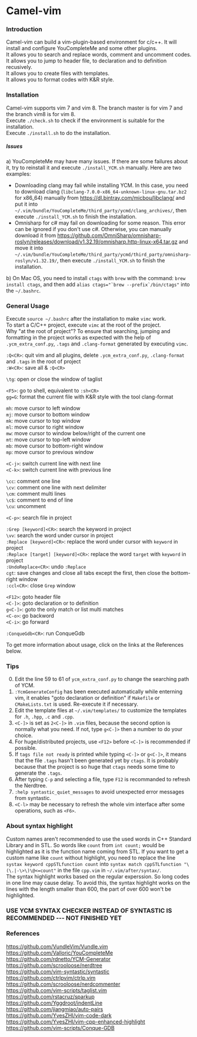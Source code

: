 Camel-vim
==========================


### Introduction ###
Camel-vim can build a vim-plugin-based environment for c/c++. It will install and configure YouCompleteMe and some other plugins.<br>
It allows you to search and replace words, comment and uncomment codes.<br>
It allows you to jump to header file, to declaration and to definition recusively.<br>
It allows you to create files with templates.<br>
It allows you to format codes with K&R style.


### Installation ###
Camel-vim supports vim 7 and vim 8. The branch master is for vim 7 and the branch vim8 is for vim 8.<br>
Execute `./check.sh` to check if the environment is suitable for the installation.<br>
Execute `./install.sh` to do the installation.


##### Issues #####
a) YouCompleteMe may have many issues. If there are some failures about it, try to reinstall it and execute `./install_YCM.sh` manually. Here are two examples:<br>
- Downloading clang may fail while installing YCM. In this case, you need to download clang (`libclang-7.0.0-x86_64-unknown-linux-gnu.tar.bz2` for x86_64) manually from https://dl.bintray.com/micbou/libclang/ and put it into `~/.vim/bundle/YouCompleteMe/third_party/ycmd/clang_archives/`, then execute `./install_YCM.sh` to finish the installation.<br>
- Omnisharp for c# may fail on downloading for some reason. This error can be ignored if you don't use c#. Otherwise, you can manually download it from https://github.com/OmniSharp/omnisharp-roslyn/releases/download/v1.32.19/omnisharp.http-linux-x64.tar.gz and move it into `~/.vim/bundle/YouCompleteMe/third_party/ycmd/third_party/omnisharp-roslyn/v1.32.19/`, then execute `./install_YCM.sh` to finish the installation.<br>

b) On Mac OS, you need to install `ctags` with `brew` with the command: `brew install ctags`, and then add ``alias ctags="`brew --prefix`/bin/ctags"`` into the `~/.bashrc`.


### General Usage ###
Execute `source ~/.bashrc` after the installation to make `vimc` work.<br>
To start a C/C++ project, execute `vimc` at the root of the project.<br>
Why "at the root of project"? To ensure that searching, jumping and formatting in the project works as expected with the help of `.ycm_extra_conf.py`, `.tags` and `.clang-format` generated by executing `vimc`.<br>

`:Q<CR>`: quit vim and all plugins, delete `.ycm_extra_conf.py`, `.clang-format` and `.tags` in the root of project<br>
`:W<CR>`: save all & `:Q<CR>`<br>

`\tg`: open or close the window of taglist<br>

`<F5>`: go to shell, equivalent to `:sh<CR>`<br>
`gg=G`: format the current file with K&R style with the tool clang-format<br>

`mh`: move cursor to left window<br>
`mj`: move cursor to bottom window<br>
`mk`: move cursor to top window<br>
`ml`: move cursor to right window<br>
`mw`: move cursor to window below/right of the current one<br>
`mt`: move cursor to top-left window<br>
`mb`: move cursor to bottom-right window<br>
`mp`: move cursor to previous window<br>

`<C-j>`: switch current line with next line<br>
`<C-k>`: switch current line with previous line<br>

`\cc`: comment one line<br>
`\cv`: comment one line with next delimiter<br>
`\cm`: comment multi lines<br>
`\c$`: comment to end of line<br>
`\cu`: uncomment<br>

`<C-p>`: search file in project<br>

`:Grep [keyword]<CR>`: search the keyword in project<br>
`\vv`: search the word under cursor in project<br>
`:Replace [keyword]<CR>`: replace the word under cursor with `keyword` in project<br>
`:Replace [target] [keyword]<CR>`: replace the word `target` with `keyword` in project<br>
`:UndoReplace<CR>`: undo `:Replace`<br>
`cgt`: save changes and close all tabs except the first, then close the bottom-right window<br>
`:ccl<CR>`: close `Grep` window<br>

`<F12>`: goto header file<br>
`<C-]>`: goto declaration or to definition<br>
`g<C-]>`: goto the only match or list multi matches<br>
`<C-o>`: go backword<br>
`<C-i>`: go forward<br>

`:ConqueGdb<CR>`: run ConqueGdb<br>

To get more information about usage, click on the links at the References below.


### Tips ###
0) Edit the line 59 to 61 of `ycm_extra_conf.py` to change the searching path of YCM.<br>
1) `:YcmGenerateConfig` has been executed automatically while enterning vim, it enables "goto declaration or definition" if `Makefile` or `CMakeLists.txt` is used. Re-execute it if necessary.<br>
2) Edit the template files at `~/.vim/templates/` to customize the templates for `.h`, `.hpp`, `.c` and `.cpp`.<br>
3) `<C-]>` is set as `2<C-]>` in `.vim` files, because the second option is normally what you need. If not, type `g<C-]>` then a number to do your choice.<br>
4) For huge/distributed projects, use `<F12>` before `<C-]>` is recommended if possible.<br>
5) If `tags file not ready` is printed while typing `<C-]>` or `g<C-]>`, it means that the file `.tags` hasn't been generated yet by `ctags`. It is probably because that the project is so huge that `ctags` needs some time to generate the `.tags`.<br>
6) After typing `C-p` and selecting a file, type `F12` is recommanded to refresh the Nerdtree.<br>
7) `:help syntastic_quiet_messages` to avoid unexpected error messages from syntastic.<br>
8) `<C-l>` may be necessary to refresh the whole vim interface after some operations, such as `<F6>`.


### About syntax highlight ###
Custom names aren't recommended to use the used words in C++ Standard Library and in STL. So words like `count` from `int count;` would be highlighted as it is the function name coming from STL. If you want to get a custom name like `count` without highlight, you need to replace the line `systax keyword cppSTLfunction count` into `syntax match cppSTLfunction "\(\.|-\>\)\@<=count"` in the file `cpp.vim` in `~/.vim/after/syntax/`.<br>
The syntax highlight works based on the regular experssion. So long codes in one line may cause delay. To avoid this, the syntax highlight works on the lines with the length smaller than 600, the part of over 600 won't be highlighted.


### USE YCM SYNTAX CHECKER INSTEAD OF SYNTASTIC IS RECOMMENDED --- NOT FINISHED YET ###


### References ###
https://github.com/VundleVim/Vundle.vim<br>
https://github.com/Valloric/YouCompleteMe<br>
https://github.com/rdnetto/YCM-Generator<br>
https://github.com/scrooloose/nerdtree<br>
https://github.com/vim-syntastic/syntastic<br>
https://github.com/ctrlpvim/ctrlp.vim<br>
https://github.com/scrooloose/nerdcommenter<br>
https://github.com/vim-scripts/taglist.vim<br>
https://github.com/rstacruz/sparkup<br>
https://github.com/Yggdroot/indentLine<br>
https://github.com/jiangmiao/auto-pairs<br>
https://github.com/YvesZHI/vim-code-dark<br>
https://github.com/YvesZHI/vim-cpp-enhanced-highlight<br>
https://github.com/vim-scripts/Conque-GDB<br>
